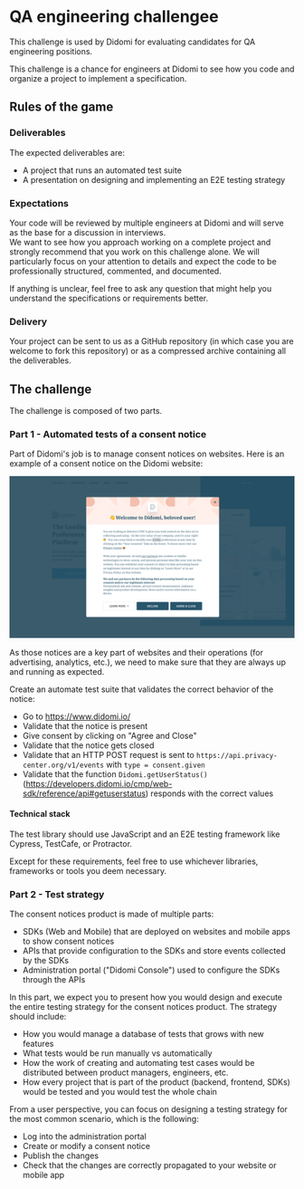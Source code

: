# QA engineering challengee

This challenge is used by Didomi for evaluating candidates for QA engineering positions.

This challenge is a chance for engineers at Didomi to see how you code and organize a project to implement a specification.

## Rules of the game

### Deliverables

The expected deliverables are:

- A project that runs an automated test suite
- A presentation on designing and implementing an E2E testing strategy

### Expectations

Your code will be reviewed by multiple engineers at Didomi and will serve as the base for a discussion in interviews.  
We want to see how you approach working on a complete project and strongly recommend that you work on this challenge alone. We will particularly focus on your attention to details and expect the code to be professionally structured, commented, and documented.

If anything is unclear, feel free to ask any question that might help you understand the specifications or requirements better.

### Delivery

Your project can be sent to us as a GitHub repository (in which case you are welcome to fork this repository) or as a compressed archive containing all the deliverables.

## The challenge

The challenge is composed of two parts.

### Part 1 - Automated tests of a consent notice

Part of Didomi's job is to manage consent notices on websites. Here is an example of a consent notice on the Didomi website:

![Notice](./notice.png)

As those notices are a key part of websites and their operations (for advertising, analytics, etc.), we need to make sure that they are always up and running as expected.

Create an automate test suite that validates the correct behavior of the notice:

- Go to <https://www.didomi.io/>
- Validate that the notice is present
- Give consent by clicking on "Agree and Close"
- Validate that the notice gets closed
- Validate that an HTTP POST request is sent to `https://api.privacy-center.org/v1/events` with `type = consent.given`
- Validate that the function `Didomi.getUserStatus()` (<https://developers.didomi.io/cmp/web-sdk/reference/api#getuserstatus>) responds with the correct values

#### Technical stack

The test library should use JavaScript and an E2E testing framework like Cypress, TestCafe, or Protractor.

Except for these requirements, feel free to use whichever libraries, frameworks or tools you deem necessary.

### Part 2 - Test strategy

The consent notices product is made of multiple parts:

- SDKs (Web and Mobile) that are deployed on websites and mobile apps to show consent notices
- APIs that provide configuration to the SDKs and store events collected by the SDKs
- Administration portal ("Didomi Console") used to configure the SDKs through the APIs

In this part, we expect you to present how you would design and execute the entire testing strategy for the consent notices product. The strategy should include:

- How you would manage a database of tests that grows with new features
- What tests would be run manually vs automatically
- How the work of creating and automating test cases would be distributed between product managers, engineers, etc.
- How every project that is part of the product (backend, frontend, SDKs) would be tested and you would test the whole chain

From a user perspective, you can focus on designing a testing strategy for the most common scenario, which is the following:

- Log into the administration portal
- Create or modify a consent notice
- Publish the changes
- Check that the changes are correctly propagated to your website or mobile app
